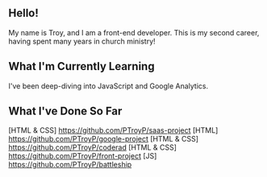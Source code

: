 ## Hello!

My name is Troy, and I am a front-end developer. This is my second career, having spent many years in church ministry!

## What I'm Currently Learning

I've been deep-diving into JavaScript and Google Analytics.

## What I've Done So Far

[HTML & CSS] https://github.com/PTroyP/saas-project
[HTML] https://github.com/PTroyP/google-project
[HTML & CSS] https://github.com/PTroyP/coderad
[HTML & CSS] https://github.com/PTroyP/front-project
[JS] https://github.com/PTroyP/battleship
